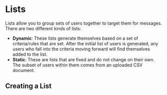 # Lists
Lists allow you to group sets of users together to target them for messages. There are two different kinds of lists:
- **Dynamic**: These lists generate themselves based on a set of criteria/rules that are set. After the initial list of users is generated, any users who fall into the criteria moving forward will find themselves added to the list.
- **Static**: These are lists that are fixed and do not change on their own. The subset of users within them comes from an uploaded CSV document.

## Creating a List
